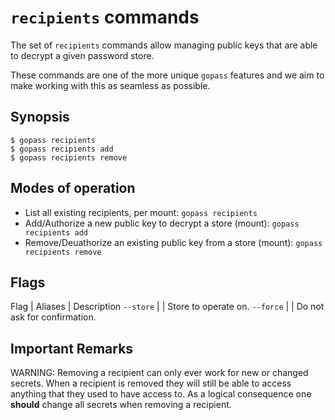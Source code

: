 # `recipients` commands

The set of `recipients` commands allow managing public keys that are able to
decrypt a given password store.

These commands are one of the more unique `gopass` features and we aim to
make working with this as seamless as possible.

## Synopsis

```
$ gopass recipients
$ gopass recipients add
$ gopass recipients remove
```

## Modes of operation

* List all existing recipients, per mount: `gopass recipients`
* Add/Authorize a new public key to decrypt a store (mount): `gopass recipients add`
* Remove/Deuathorize an existing public key from a store (mount): `gopass recipients remove`

## Flags

Flag | Aliases | Description
`--store` | | Store to operate on.
`--force` | | Do not ask for confirmation.

## Important Remarks

WARNING: Removing a recipient can only ever work for new or changed secrets.
When a recipient is removed they will still be able to access anything that
they used to have access to. As a logical consequence one **should** change
all secrets when removing a recipient.

